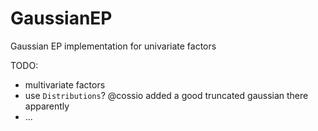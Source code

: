 # GaussianEP
Gaussian EP implementation for univariate factors

TODO: 


- multivariate factors
- use `Distributions`? @cossio added a good truncated gaussian there apparently
- ...
